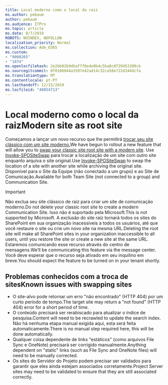 ```yaml
---
title: Local moderno como o local da raiz
ms.author: pebaum
author: pebaum
ms.audience: ITPro
ms.topic: article
ms.date: 8/7/2019
ROBOTS: NOINDEX, NOFOLLOW
localization_priority: Normal
ms.collection: Adm_O365
ms.custom:
- "9000265"
- "1874"
ms.openlocfilehash: 2e2bb02b9dbaf7f8ede0b4c5ba8c8f29453309cb
ms.sourcegitcommit: 0f0186044a3597e42ad14c32ca58e7224344dcfa
ms.translationtype: MT
ms.contentlocale: pt-PT
ms.lasthandoff: 12/15/2019
ms.locfileid: "40054713"
---
```

# <a name="modern-site-as-root-site"></a><span data-ttu-id="cd373-102">Local moderno como o local da raiz</span><span class="sxs-lookup"><span data-stu-id="cd373-102">Modern site as root site</span></span>

<span data-ttu-id="cd373-103">Começamos a lançar um novo recurso que lhe permitirá [trocar seu site clássico com um site moderno.](https://docs.microsoft.com/sharepoint/modern-root-site)</span><span class="sxs-lookup"><span data-stu-id="cd373-103">We have begun to rollout a new feature that will allow you to [swap your classic site root site with a modern site](https://docs.microsoft.com/sharepoint/modern-root-site).</span></span> <span data-ttu-id="cd373-104">Use [Invoke-SPOSiteSwap](https://docs.microsoft.com/powershell/module/sharepoint-online/invoke-spositeswap?view=sharepoint-ps) para trocar a localização de um site com outro site enquanto arquiva o site original.</span><span class="sxs-lookup"><span data-stu-id="cd373-104">Use [Invoke-SPOSiteSwap](https://docs.microsoft.com/powershell/module/sharepoint-online/invoke-spositeswap?view=sharepoint-ps) to swap the location of a site with another site while archiving the original site.</span></span> <span data-ttu-id="cd373-105">Disponível para o Site da Equipe (não conectado a um grupo) e ao Site de Comunicação.</span><span class="sxs-lookup"><span data-stu-id="cd373-105">Available for both Team Site (not connected to a group) and Communication Site.</span></span>

>[!Important]
> <span data-ttu-id="cd373-106">Não exclua seu site clássico de raiz para criar um site de comunicação moderno.</span><span class="sxs-lookup"><span data-stu-id="cd373-106">Do not delete your classic root site to create a modern Communication Site.</span></span> <span data-ttu-id="cd373-107">Isso não é suportado pela Microsoft.</span><span class="sxs-lookup"><span data-stu-id="cd373-107">This is not supported by Microsoft.</span></span> <span data-ttu-id="cd373-108">A exclusão do site raiz tornará todos os sites do SharePoint em sua organização inacessíveis a todos os usuários, até que você restaure o site ou crie um novo site na mesma URL.</span><span class="sxs-lookup"><span data-stu-id="cd373-108">Deleting the root site will make all SharePoint sites in your organization inaccessible to all users, until you restore the site or create a new site at the same URL.</span></span> <span data-ttu-id="cd373-109">Estaremos comunicando esse recurso através do centro de mensagens.</span><span class="sxs-lookup"><span data-stu-id="cd373-109">We’ll be communicating this feature via the message center.</span></span> <span data-ttu-id="cd373-110">Você deve esperar que o recurso seja ativado em seu inquilino em breve.</span><span class="sxs-lookup"><span data-stu-id="cd373-110">You should expect the feature to be turned on in your tenant shortly.</span></span>

## <a name="known-issues-with-swapping-sites"></a><span data-ttu-id="cd373-111">Problemas conhecidos com a troca de sites</span><span class="sxs-lookup"><span data-stu-id="cd373-111">Known issues with swapping sites</span></span>
- <span data-ttu-id="cd373-112">O site-alvo pode retornar um erro "não encontrado" (HTTP 404) por um curto período de tempo.</span><span class="sxs-lookup"><span data-stu-id="cd373-112">The target site may return a "not found" (HTTP 404) error for a short period of time.</span></span>
- <span data-ttu-id="cd373-113">O conteúdo precisará ser rerabiscado para atualizar o índice de pesquisa.</span><span class="sxs-lookup"><span data-stu-id="cd373-113">Content will need to be recrawled to update the search index.</span></span> <span data-ttu-id="cd373-114">Não há nenhuma etapa manual exigida aqui, esta será feita automaticamente.</span><span class="sxs-lookup"><span data-stu-id="cd373-114">There is no manual step required here, this will be done automatically.</span></span>
- <span data-ttu-id="cd373-115">Qualquer coisa dependente de links "estáticos" (como arquivos File Sync e OneNote) precisará ser corrigido manualmente.</span><span class="sxs-lookup"><span data-stu-id="cd373-115">Anything dependent on "static" links (such as File Sync and OneNote files) will need to be manually corrected.</span></span>
- <span data-ttu-id="cd373-116">Os sites do Servidor do Projeto podem precisar ser validados para garantir que eles ainda estejam associados corretamente.</span><span class="sxs-lookup"><span data-stu-id="cd373-116">Project Server sites may need to be validated to ensure that they are still associated correctly.</span></span> 
